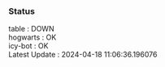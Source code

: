 ### Status


table : DOWN  
hogwarts : OK  
icy-bot : OK  
Latest Update : 2024-04-18 11:06:36.196076
